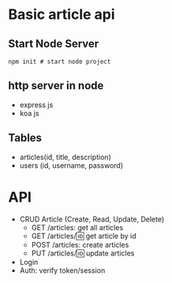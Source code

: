 # Basic article api

## Start Node Server
```
npm init # start node project
```

## http server in node
- express js
- koa js

## Tables
- articles(id, title, description)
- users (id, username, password)

# API
- CRUD Article (Create, Read, Update, Delete)
  + GET /articles: get all articles
  + GET /articles/:id: get article by id
  + POST /articles: create articles
  + PUT /articles/:id: update articles
- Login
- Auth: verify token/session
